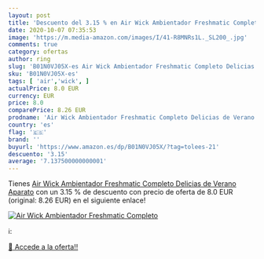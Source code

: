 ```yaml
---
layout: post
title: 'Descuento del 3.15 % en Air Wick Ambientador Freshmatic Completo'
date: 2020-10-07 07:35:53
image: 'https://m.media-amazon.com/images/I/41-R8MNRs1L._SL200_.jpg'
comments: true
category: ofertas
author: ring
slug: 'B01N0VJ05X-es Air Wick Ambientador Freshmatic Completo Delicias de...'
sku: 'B01N0VJ05X-es'
tags: [ 'air','wick', ]
actualPrice: 8.0 EUR
currency: EUR
price: 8.0
comparePrice: 8.26 EUR
prodname: 'Air Wick Ambientador Freshmatic Completo Delicias de Verano Aparato'
country: 'es'
flag: '🇪🇸'
brand: ''
buyurl: 'https://www.amazon.es/dp/B01N0VJ05X/?tag=tolees-21'
descuento: '3.15'
average: '7.137500000000001'
---
```


Tienes [Air Wick Ambientador Freshmatic Completo Delicias de Verano Aparato](https://www.amazon.es/dp/B01N0VJ05X/?tag=tolees-21) con un 3.15 % de descuento con precio de oferta de 8.0 EUR (original: 8.26 EUR) en el siguiente enlace!

[![Air Wick Ambientador Freshmatic Completo](https://m.media-amazon.com/images/I/41-R8MNRs1L._SL200_.jpg)](https://www.amazon.es/dp/B01N0VJ05X/?tag=tolees-21)

ℹ️:


[🛒 Accede a la oferta!!](https://www.amazon.es/dp/B01N0VJ05X/?tag=tolees-21)
